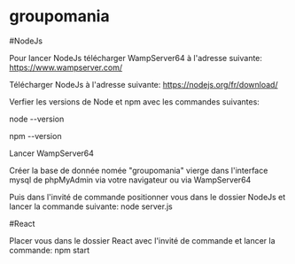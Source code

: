 # groupomania

#NodeJs

Pour lancer NodeJs télécharger WampServer64 à l'adresse suivante: https://www.wampserver.com/

Télécharger NodeJs à l'adresse suivante: https://nodejs.org/fr/download/

Verfier les versions de Node et npm avec les commandes suivantes:

node --version

npm --version

Lancer WampServer64

Créer la base de donnée nomée "groupomania" vierge dans l'interface mysql de phpMyAdmin via votre navigateur ou via WampServer64

Puis dans l'invité de commande positionner vous dans le dossier NodeJs et lancer la commande suivante: node server.js

#React

Placer vous dans le dossier React avec l'invité de commande et lancer la commande: npm start
